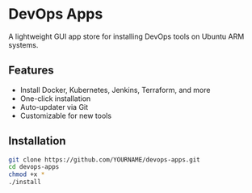 # DevOps Apps

A lightweight GUI app store for installing DevOps tools on Ubuntu ARM systems.

## Features

- Install Docker, Kubernetes, Jenkins, Terraform, and more
- One-click installation
- Auto-updater via Git
- Customizable for new tools

## Installation

```bash
git clone https://github.com/YOURNAME/devops-apps.git 
cd devops-apps
chmod +x *
./install
